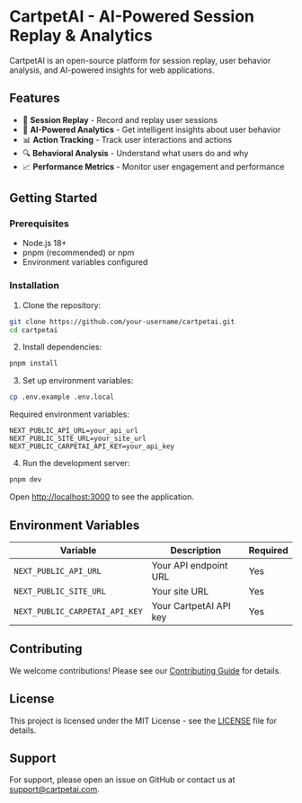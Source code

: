 # CartpetAI - AI-Powered Session Replay & Analytics

CartpetAI is an open-source platform for session replay, user behavior analysis, and AI-powered insights for web applications.

## Features

- 🎥 **Session Replay** - Record and replay user sessions
- 🤖 **AI-Powered Analytics** - Get intelligent insights about user behavior
- 📊 **Action Tracking** - Track user interactions and actions
- 🔍 **Behavioral Analysis** - Understand what users do and why
- 📈 **Performance Metrics** - Monitor user engagement and performance

## Getting Started

### Prerequisites

- Node.js 18+ 
- pnpm (recommended) or npm
- Environment variables configured

### Installation

1. Clone the repository:
```bash
git clone https://github.com/your-username/cartpetai.git
cd cartpetai
```

2. Install dependencies:
```bash
pnpm install
```

3. Set up environment variables:
```bash
cp .env.example .env.local
```

Required environment variables:
```env
NEXT_PUBLIC_API_URL=your_api_url
NEXT_PUBLIC_SITE_URL=your_site_url
NEXT_PUBLIC_CARPETAI_API_KEY=your_api_key
```

4. Run the development server:
```bash
pnpm dev
```

Open [http://localhost:3000](http://localhost:3000) to see the application.

## Environment Variables

| Variable | Description | Required |
|----------|-------------|----------|
| `NEXT_PUBLIC_API_URL` | Your API endpoint URL | Yes |
| `NEXT_PUBLIC_SITE_URL` | Your site URL | Yes |
| `NEXT_PUBLIC_CARPETAI_API_KEY` | Your CartpetAI API key | Yes |

## Contributing

We welcome contributions! Please see our [Contributing Guide](CONTRIBUTING.md) for details.

## License

This project is licensed under the MIT License - see the [LICENSE](LICENSE) file for details.

## Support

For support, please open an issue on GitHub or contact us at support@cartpetai.com.
